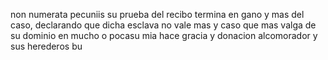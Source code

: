 non numerata pecuniis su prueba del recibo termina en
gano y mas del caso, declarando que dicha esclava no vale
mas y caso que mas valga de su dominio en mucho o pocasu
mia hace gracia y donacion alcomorador y sus herederos bu
